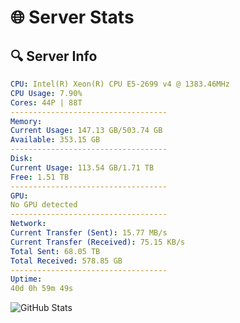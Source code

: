 # 🌐 Server Stats
## 🔍 Server Info
```yaml
CPU: Intel(R) Xeon(R) CPU E5-2699 v4 @ 1383.46MHz
CPU Usage: 7.90%
Cores: 44P | 88T
-----------------------------------
Memory:
Current Usage: 147.13 GB/503.74 GB
Available: 353.15 GB
-----------------------------------
Disk:
Current Usage: 113.54 GB/1.71 TB
Free: 1.51 TB
-----------------------------------
GPU:
No GPU detected
-----------------------------------
Network:
Current Transfer (Sent): 15.77 MB/s
Current Transfer (Received): 75.15 KB/s
Total Sent: 68.05 TB
Total Received: 578.85 GB
-----------------------------------
Uptime:
40d 0h 59m 49s
```
![GitHub Stats](https://img.shields.io/badge/Updated-2025-04-16_22:22:38-blue)